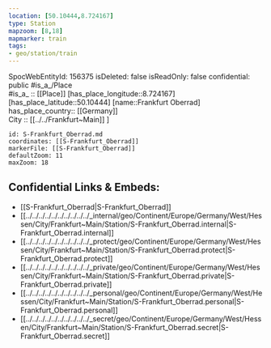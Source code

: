```yaml
---
location: [50.10444,8.724167] 
type: Station 
mapzoom: [8,18] 
mapmarker: train 
tags:
- geo/station/train
---
```

SpocWebEntityId: 156375
isDeleted: false
isReadOnly: false
confidential: public
#is_a_/Place  
#is_a_ :: [[Place]] 
[has_place_longitude::8.724167] 
[has_place_latitude::50.10444] 
[name::Frankfurt Oberrad] 
has_place_country:: [[Germany]]  
City :: [[../../Frankfurt~Main]] ] 


```leaflet
id: S-Frankfurt_Oberrad.md
coordinates: [[S-Frankfurt_Oberrad]] 
markerFile: [[S-Frankfurt_Oberrad]] 
defaultZoom: 11 
maxZoom: 18
```


## Confidential Links & Embeds: 
- [[S-Frankfurt_Oberrad|S-Frankfurt_Oberrad]] 
- [[../../../../../../../../../../_internal/geo/Continent/Europe/Germany/West/Hessen/City/Frankfurt~Main/Station/S-Frankfurt_Oberrad.internal|S-Frankfurt_Oberrad.internal]] 
- [[../../../../../../../../../../_protect/geo/Continent/Europe/Germany/West/Hessen/City/Frankfurt~Main/Station/S-Frankfurt_Oberrad.protect|S-Frankfurt_Oberrad.protect]] 
- [[../../../../../../../../../../_private/geo/Continent/Europe/Germany/West/Hessen/City/Frankfurt~Main/Station/S-Frankfurt_Oberrad.private|S-Frankfurt_Oberrad.private]] 
- [[../../../../../../../../../../_personal/geo/Continent/Europe/Germany/West/Hessen/City/Frankfurt~Main/Station/S-Frankfurt_Oberrad.personal|S-Frankfurt_Oberrad.personal]] 
- [[../../../../../../../../../../_secret/geo/Continent/Europe/Germany/West/Hessen/City/Frankfurt~Main/Station/S-Frankfurt_Oberrad.secret|S-Frankfurt_Oberrad.secret]] 
